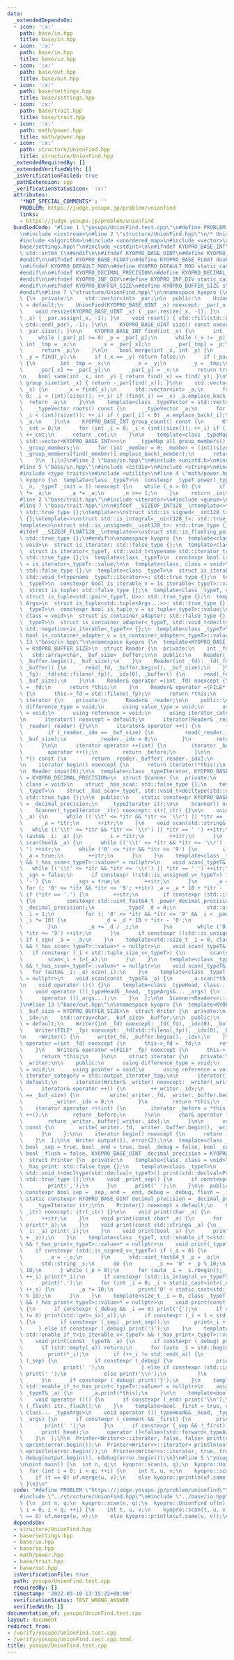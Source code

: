 ```yaml
---
data:
  _extendedDependsOn:
  - icon: ':x:'
    path: base/in.hpp
    title: base/in.hpp
  - icon: ':x:'
    path: base/io.hpp
    title: base/io.hpp
  - icon: ':x:'
    path: base/out.hpp
    title: base/out.hpp
  - icon: ':x:'
    path: base/settings.hpp
    title: base/settings.hpp
  - icon: ':x:'
    path: base/trait.hpp
    title: base/trait.hpp
  - icon: ':x:'
    path: math/power.hpp
    title: math/power.hpp
  - icon: ':x:'
    path: structure/UnionFind.hpp
    title: structure/UnionFind.hpp
  _extendedRequiredBy: []
  _extendedVerifiedWith: []
  _isVerificationFailed: true
  _pathExtension: cpp
  _verificationStatusIcon: ':x:'
  attributes:
    '*NOT_SPECIAL_COMMENTS*': ''
    PROBLEM: https://judge.yosupo.jp/problem/unionfind
    links:
    - https://judge.yosupo.jp/problem/unionfind
  bundledCode: "#line 1 \"yosupo/UnionFind.test.cpp\"\n#define PROBLEM \"https://judge.yosupo.jp/problem/unionfind\"\
    \n#include <iostream>\n#line 2 \"structure/UnionFind.hpp\"\n/* UnionFind */\n\
    #include <algorithm>\n#include <unordered_map>\n#include <vector>\n#line 2 \"\
    base/settings.hpp\"\n#include <cstdint>\n\n#ifndef KYOPRO_BASE_INT\n#define KYOPRO_BASE_INT\
    \ std::int64_t\n#endif\n\n#ifndef KYOPRO_BASE_UINT\n#define KYOPRO_BASE_UINT std::size_t\n\
    #endif\n\n#ifndef KYOPRO_BASE_FLOAT\n#define KYOPRO_BASE_FLOAT double\n#endif\n\
    \n#ifndef KYOPRO_DEFAULT_MOD\n#define KYOPRO_DEFAULT_MOD static_cast<KYOPRO_BASE_UINT>(1000000007)\n\
    #endif\n\n#ifndef KYOPRO_DECIMAL_PRECISION\n#define KYOPRO_DECIMAL_PRECISION static_cast<KYOPRO_BASE_UINT>(12)\n\
    #endif\n\n#ifndef KYOPRO_INF_DIV\n#define KYOPRO_INF_DIV static_cast<KYOPRO_BASE_UINT>(3)\n\
    #endif\n\n#ifndef KYOPRO_BUFFER_SIZE\n#define KYOPRO_BUFFER_SIZE static_cast<KYOPRO_BASE_UINT>(2048)\n\
    #endif\n#line 7 \"structure/UnionFind.hpp\"\n\nnamespace kyopro {\n  struct UnionFind\
    \ {\n  private:\n    std::vector<int> _par;\n\n  public:\n    UnionFind() noexcept\
    \ = default;\n    UnionFind(KYOPRO_BASE_UINT _n) noexcept: _par(_n, -1) {}\n\n\
    \    void resize(KYOPRO_BASE_UINT _x) { _par.resize(_x, -1); }\n    void assign(KYOPRO_BASE_UINT\
    \ _x) { _par.assign(_x, -1); }\n    void reset() { std::fill(std::begin(_par),\
    \ std::end(_par), -1); }\n\n    KYOPRO_BASE_UINT size() const noexcept { return\
    \ _par.size(); }\n\n    KYOPRO_BASE_INT find(int _x) {\n      int _p = _x;\n \
    \     while (_par[_p] >= 0) _p = _par[_p];\n      while (_x != _p) {\n       \
    \ int _tmp = _x;\n        _x = _par[_x];\n        _par[_tmp] = _p;\n      }\n\
    \      return _p;\n    }\n\n    bool merge(int _x, int _y) {\n      _x = find(_x),\
    \ _y = find(_y);\n      if (_x == _y) return false;\n      if (_par[_x] > _par[_y])\
    \ {\n        int _tmp = _x;\n        _x = _y;\n        _y = _tmp;\n      }\n \
    \     _par[_x] += _par[_y];\n      _par[_y] = _x;\n      return true;\n    }\n\
    \n    bool same(int _x, int _y) { return find(_x) == find(_y); }\n\n    KYOPRO_BASE_INT\
    \ group_size(int _x) { return -_par[find(_x)]; }\n\n    std::vector<int> group_members(int\
    \ _x) {\n      _x = find(_x);\n      std::vector<int> _a;\n      for (int _i =\
    \ 0; _i < (int)(size()); ++_i) if (find(_i) == _x) _a.emplace_back(_i);\n    \
    \  return _a;\n    }\n\n    template<class _typeVector = std::vector<KYOPRO_BASE_INT>>\n\
    \    _typeVector roots() const {\n      _typeVector _a;\n      for (int _i = 0;\
    \ _i < (int)(size()); ++_i) if (_par[_i] < 0) _a.emplace_back(_i);\n      return\
    \ _a;\n    }\n\n    KYOPRO_BASE_INT group_count() const {\n      KYOPRO_BASE_INT\
    \ _cnt = 0;\n      for (int _i = 0; _i < (int)(size()); ++_i) if (_par[_i] < 0)\
    \ ++_cnt;\n      return _cnt;\n    }\n\n    template<class _typeMap = std::unordered_map<KYOPRO_BASE_INT,\
    \ std::vector<KYOPRO_BASE_INT>>>\n    _typeMap all_group_members() {\n      _typeMap\
    \ _group_members;\n      for (int _member = 0; _member < (int)(size()); ++_member)\
    \ _group_members[find(_member)].emplace_back(_member);\n      return _group_members;\n\
    \    }\n  };\n}\n#line 2 \"base/in.hpp\"\n#include <unistd.h>\n#include <array>\n\
    #line 5 \"base/in.hpp\"\n#include <cstdio>\n#include <string>\n#include <tuple>\n\
    #include <type_traits>\n#include <utility>\n#line 4 \"math/power.hpp\"\nnamespace\
    \ kyopro {\n  template<class _typeT>\n  constexpr _typeT power(_typeT _a, std::uint_fast64_t\
    \ _n, _typeT _init = 1) noexcept {\n    while (_n > 0) {\n      if (_n & 1) _init\
    \ *= _a;\n      _a *= _a;\n      _n >>= 1;\n    }\n    return _init;\n  }\n}\n\
    #line 2 \"base/trait.hpp\"\n#include <iterator>\n#include <queue>\n#include <stack>\n\
    #line 7 \"base/trait.hpp\"\n\n#ifdef __SIZEOF_INT128__\ntemplate<>\nstruct std::is_integral<__int128_t>:\
    \ std::true_type {};\ntemplate<>\nstruct std::is_signed<__int128_t>: std::true_type\
    \ {};\ntemplate<>\nstruct std::is_integral<__uint128_t>: std::true_type {};\n\
    template<>\nstruct std::is_unsigned<__uint128_t>: std::true_type {};\n#endif\n\
    #ifdef __SIZEOF_FLOAT128__\ntemplate<>\nstruct std::is_floating_point<__float128>:\
    \ std::true_type {};\n#endif\n\nnamespace kyopro {\n  template<class, class =\
    \ void>\n  struct is_iterator: std::false_type {};\n  template<class _typeT>\n\
    \  struct is_iterator<_typeT, std::void_t<typename std::iterator_traits<_typeT>::iterator_category>>:\
    \ std::true_type {};\n  template<class _typeT>\n  constexpr bool is_iterator_v\
    \ = is_iterator<_typeT>::value;\n\n  template<class, class = void>\n  struct is_iterable:\
    \ std::false_type {};\n  template<class _typeT>\n  struct is_iterable<_typeT,\
    \ std::void_t<typename _typeT::iterator>>: std::true_type {};\n  template<class\
    \ _typeT>\n  constexpr bool is_iterable_v = is_iterable<_typeT>::value;\n\n  template<class>\n\
    \  struct is_tuple: std::false_type {};\n  template<class _typeT, class U>\n \
    \ struct is_tuple<std::pair<_typeT, U>>: std::true_type {};\n  template<class...\
    \ Args>\n  struct is_tuple<std::tuple<Args...>>: std::true_type {};\n  template<class\
    \ _typeT>\n  constexpr bool is_tuple_v = is_tuple<_typeT>::value;\n\n  template<class,\
    \ class = void>\n  struct is_container_adapter: std::false_type {};\n  template<class\
    \ _typeT>\n  struct is_container_adapter<_typeT, std::void_t<decltype(std::empty(std::declval<_typeT>()))>>:\
    \ std::negation<is_iterable<_typeT>> {};\n  template<class _typeT>\n  constexpr\
    \ bool is_container_adapter_v = is_container_adapter<_typeT>::value;\n}\n#line\
    \ 13 \"base/in.hpp\"\n\nnamespace kyopro {\n  template<KYOPRO_BASE_UINT _buf_size\
    \ = KYOPRO_BUFFER_SIZE>\n  struct Reader {\n  private:\n    int _fd, _idx;\n \
    \   std::array<char, _buf_size> _buffer;\n\n  public:\n    Reader() {\n      read(_fd,\
    \ _buffer.begin(), _buf_size);\n    }\n    Reader(int _fd): _fd(_fd), _idx(0),\
    \ _buffer() {\n      read(_fd, _buffer.begin(), _buf_size);\n    }\n    Reader(FILE*\
    \ _fp): _fd(std::fileno(_fp)), _idx(0), _buffer() {\n      read(_fd, _buffer.begin(),\
    \ _buf_size);\n    }\n\n    Reader& operator =(int _fd) noexcept {\n      this->_fd\
    \ = _fd;\n      return *this;\n    }\n    Reader& operator =(FILE* _fp) noexcept\
    \ {\n      this->_fd = std::fileno(_fp);\n      return *this;\n    }\n\n    struct\
    \ iterator {\n    private:\n      Reader& _reader;\n\n    public:\n      using\
    \ difference_type = void;\n      using value_type = void;\n      using pointer\
    \ = void;\n      using reference = void;\n      using iterator_category = std::input_iterator_tag;\n\
    \n      iterator() noexcept = default;\n      iterator(Reader& _reader) noexcept:\
    \ _reader(_reader) {}\n\n      iterator& operator ++() {\n        ++_reader._idx;\n\
    \        if (_reader._idx == _buf_size) {\n          read(_reader._fd, _reader._buffer.begin(),\
    \ _buf_size);\n          _reader._idx = 0;\n        }\n        return *this;\n\
    \      }\n\n      iterator operator ++(int) {\n        iterator _before = *this;\n\
    \        operator ++();\n        return _before;\n      }\n\n      char& operator\
    \ *() const {\n        return _reader._buffer[_reader._idx];\n      }\n    };\n\
    \n    iterator begin() noexcept {\n      return iterator(*this);\n    }\n  };\n\
    \n  Reader input(0);\n\n  template<class _typeIterator, KYOPRO_BASE_UINT _decimal_precision\
    \ = KYOPRO_DECIMAL_PRECISION>\n  struct Scanner {\n  private:\n    template<class,\
    \ class = void>\n    struct _has_scan: std::false_type {};\n    template<class\
    \ _typeT>\n    struct _has_scan<_typeT, std::void_t<decltype(std::declval<_typeT>().scan(std::declval<Scanner&>()))>>:\
    \ std::true_type {};\n\n  public:\n    static constexpr KYOPRO_BASE_UINT decimal_precision\
    \ = _decimal_precision;\n    _typeIterator itr;\n\n    Scanner() noexcept = default;\n\
    \    Scanner(_typeIterator _itr) noexcept: itr(_itr) {}\n\n    void scan(char&\
    \ _a) {\n      while (('\\t' <= *itr && *itr <= '\\r') || *itr == ' ') ++itr;\n\
    \      _a = *itr;\n      ++itr;\n    }\n    void scan(std::string& _a) {\n   \
    \   while (('\\t' <= *itr && *itr <= '\\r') || *itr == ' ') ++itr;\n      for\
    \ (auto& _i: _a) {\n        _i = *itr;\n        ++itr;\n      }\n    }\n    void\
    \ scan(bool& _a) {\n      while (('\\t' <= *itr && *itr <= '\\r') || *itr == '\
    \ ') ++itr;\n      while ('0' <= *itr && *itr <= '9') {\n        if (*itr != '0')\
    \ _a = true;\n        ++itr;\n      }\n    }\n    template<class _typeT, std::enable_if_t<std::is_arithmetic_v<_typeT>\
    \ && !_has_scan<_typeT>::value>* = nullptr>\n    void scan(_typeT& _a) {\n   \
    \   while (('\\t' <= *itr && *itr <= '\\r') || *itr == ' ') ++itr;\n      bool\
    \ _sgn = false;\n      if constexpr (!std::is_unsigned_v<_typeT>) if (*itr ==\
    \ '-') {\n        _sgn = true;\n        ++itr;\n      }\n      _a = 0;\n     \
    \ for (; '0' <= *itr && *itr <= '9'; ++itr) _a = _a * 10 + *itr - '0';\n     \
    \ if (*itr == '.') {\n        ++itr;\n        if constexpr (std::is_floating_point_v<_typeT>)\
    \ {\n          constexpr std::uint_fast64_t _power_decimal_precision = power(10ULL,\
    \ _decimal_precision);\n          _typeT _d = 0;\n          std::uint_fast64_t\
    \ _i = 1;\n          for (; '0' <= *itr && *itr <= '9' && _i < _power_decimal_precision;\
    \ _i *= 10) {\n            _d = _d * 10 + *itr - '0';\n            ++itr;\n  \
    \        }\n          _a += _d / _i;\n        }\n        while ('0' <= *itr &&\
    \ *itr <= '9') ++itr;\n      }\n      if constexpr (!std::is_unsigned_v<_typeT>)\
    \ if (_sgn) _a = -_a;\n    }\n    template<std::size_t _i = 0, class _typeT, std::enable_if_t<is_tuple_v<_typeT>\
    \ && !_has_scan<_typeT>::value>* = nullptr>\n    void scan(_typeT& _a) {\n   \
    \   if constexpr (_i < std::tuple_size_v<_typeT>) {\n        scan(std::get<_i>(_a));\n\
    \        scan<_i + 1>(_a);\n      }\n    }\n    template<class _typeT, std::enable_if_t<is_iterable_v<_typeT>\
    \ && !_has_scan<_typeT>::value>* = nullptr>\n    void scan(_typeT& _a) {\n   \
    \   for (auto& _i: _a) scan(_i);\n    }\n    template<class _typeT, std::enable_if_t<_has_scan<_typeT>::value>*\
    \ = nullptr>\n    void scan(const _typeT& _a) {\n      _a.scan(*this);\n    }\n\
    \n    void operator ()() {}\n    template<class _typeHead, class... _typeArgs>\n\
    \    void operator ()(_typeHead& _head, _typeArgs&... _args) {\n      scan(_head);\n\
    \      operator ()(_args...);\n    }\n  };\n\n  Scanner<Reader<>::iterator> scan(input.begin());\n\
    }\n#line 13 \"base/out.hpp\"\n\nnamespace kyopro {\n  template<KYOPRO_BASE_UINT\
    \ _buf_size = KYOPRO_BUFFER_SIZE>\n  struct Writer {\n  private:\n    int _fd,\
    \ _idx;\n    std::array<char, _buf_size> _buffer;\n\n  public:\n    Writer() noexcept\
    \ = default;\n    Writer(int _fd) noexcept: _fd(_fd), _idx(0), _buffer() {}\n\
    \    Writer(FILE* _fp) noexcept: _fd(std::fileno(_fp)), _idx(0), _buffer() {}\n\
    \n    ~Writer() {\n      write(_fd, _buffer.begin(), _idx);\n    }\n\n    Writer&\
    \ operator =(int _fd) noexcept {\n      this->_fd = _fd;\n      return *this;\n\
    \    }\n    Writer& operator =(FILE* _fp) noexcept {\n      this->_fd = std::fileno(_fp);\n\
    \      return *this;\n    }\n\n    struct iterator {\n    private:\n      Writer&\
    \ _writer;\n\n    public:\n      using difference_type = void;\n      using value_type\
    \ = void;\n      using pointer = void;\n      using reference = void;\n      using\
    \ iterator_category = std::output_iterator_tag;\n\n      iterator() noexcept =\
    \ default;\n      iterator(Writer& _writer) noexcept: _writer(_writer) {}\n\n\
    \      iterator& operator ++() {\n        ++_writer._idx;\n        if (_writer._idx\
    \ == _buf_size) {\n          write(_writer._fd, _writer._buffer.begin(), _buf_size);\n\
    \          _writer._idx = 0;\n        }\n        return *this;\n      }\n\n  \
    \    iterator operator ++(int) {\n        iterator _before = *this;\n        operator\
    \ ++();\n        return _before;\n      }\n\n      char& operator *() const {\n\
    \        return _writer._buffer[_writer._idx];\n      }\n\n      void flush()\
    \ const {\n        write(_writer._fd, _writer._buffer.begin(), _writer._idx);\n\
    \      }\n    };\n\n    iterator begin() noexcept {\n      return iterator(*this);\n\
    \    }\n  };\n\n  Writer output(1), error(2);\n\n  template<class _typeIterator,\
    \ bool _sep = true, bool _end = true, bool _debug = false, bool _comment = false,\
    \ bool _flush = false, KYOPRO_BASE_UINT _decimal_precision = KYOPRO_DECIMAL_PRECISION>\n\
    \  struct Printer {\n  private:\n    template<class, class = void>\n    struct\
    \ _has_print: std::false_type {};\n    template<class _typeT>\n    struct _has_print<_typeT,\
    \ std::void_t<decltype(std::declval<_typeT>().print(std::declval<Printer&>()))>>:\
    \ std::true_type {};\n\n    void _print_sep() {\n      if constexpr (_debug) {\n\
    \        print(',');\n      }\n      print(' ');\n    }\n\n  public:\n    static\
    \ constexpr bool sep = _sep, end = _end, debug = _debug, flush = _flush;\n   \
    \ static constexpr KYOPRO_BASE_UINT decimal_precision = _decimal_precision;\n\n\
    \    _typeIterator itr;\n\n    Printer() noexcept = default;\n    Printer(_typeIterator\
    \ _itr) noexcept: itr(_itr) {}\n\n    void print(char _a) {\n      *itr = _a;\n\
    \      ++itr;\n    }\n    void print(const char* _a) {\n      for (; *_a; ++_a)\
    \ print(*_a);\n    }\n    void print(const std::string& _a) {\n      for (auto\
    \ _i: _a) print(_i);\n    }\n    void print(bool _a) {\n      print(static_cast<char>('0'\
    \ + _a));\n    }\n    template<class _typeT, std::enable_if_t<std::is_arithmetic_v<_typeT>\
    \ && !_has_print<_typeT>::value>* = nullptr>\n    void print(_typeT _a) {\n  \
    \    if constexpr (std::is_signed_v<_typeT>) if (_a < 0) {\n        print('-');\n\
    \        _a = -_a;\n      }\n      std::uint_fast64_t _p = _a;\n      _a -= _p;\n\
    \      std::string _s;\n      do {\n        _s += '0' + _p % 10;\n        _p /=\
    \ 10;\n      } while (_p > 0);\n      for (auto _i = _s.rbegin(); _i != _s.rend();\
    \ ++_i) print(*_i);\n      if constexpr (std::is_integral_v<_typeT>) return;\n\
    \      print('.');\n      for (int _i = 0; _i < static_cast<int>(_decimal_precision);\
    \ ++_i) {\n        _a *= 10;\n        print('0' + static_cast<std::uint_fast64_t>(_a)\
    \ % 10);\n      }\n    }\n    template<size_t _i = 0, class _typeT, std::enable_if_t<is_tuple_v<_typeT>\
    \ && !_has_print<_typeT>::value>* = nullptr>\n    void print(const _typeT& _a)\
    \ {\n      if constexpr (_debug && _i == 0) print('{');\n      if constexpr (std::tuple_size_v<_typeT>\
    \ != 0) print(std::get<_i>(_a));\n      if constexpr (_i + 1 < std::tuple_size_v<_typeT>)\
    \ {\n        if constexpr (_sep) _print_sep();\n        print<_i + 1>(_a);\n \
    \     } else if constexpr (_debug) print('}');\n    }\n    template<class _typeT,\
    \ std::enable_if_t<is_iterable_v<_typeT> && !_has_print<_typeT>::value>* = nullptr>\n\
    \    void print(const _typeT& _a) {\n      if constexpr (_debug) print('{');\n\
    \      if (std::empty(_a)) return;\n      for (auto _i = std::begin(_a); ; ) {\n\
    \        print(*_i);\n        if (++_i != std::end(_a)) {\n          if constexpr\
    \ (_sep) {\n            if constexpr (_debug) {\n              print(',');\n \
    \             print(' ');\n            } else if constexpr (std::is_arithmetic_v<std::decay_t<decltype(std::declval<_typeT>()[0])>>)\
    \ print(' ');\n            else print('\\n');\n          }\n        } else break;\n\
    \      }\n      if constexpr (_debug) print('}');\n    }\n    template<class _typeT,\
    \ std::enable_if_t<_has_print<_typeT>::value>* = nullptr>\n    void print(const\
    \ _typeT& _a) {\n      _a.print(*this);\n    }\n\n    template<bool = true>\n\
    \    void operator ()() {\n      if constexpr (_end) print('\\n');\n      if constexpr\
    \ (_flush) itr._flush();\n    }\n    template<bool _first = true, class _typeHead,\
    \ class... _typeArgs>\n    void operator ()(_typeHead&& _head, _typeArgs&&...\
    \ _args) {\n      if constexpr (_comment && _first) {\n        print('#');\n \
    \       print(' ');\n      }\n      if constexpr (_sep && !_first) _print_sep();\n\
    \      print(_head);\n      operator ()<false>(std::forward<_typeArgs>(_args)...);\n\
    \    }\n  };\n\n  Printer<Writer<>::iterator, false, false> print(output.begin()),\
    \ eprint(error.begin());\n  Printer<Writer<>::iterator> println(output.begin()),\
    \ eprintln(error.begin());\n  Printer<Writer<>::iterator, true, true, true, true>\
    \ debug(output.begin()), edebug(error.begin());\n}\n#line 5 \"yosupo/UnionFind.test.cpp\"\
    \n\nint main() {\n  int n, q;\n  kyopro::scan(n, q);\n  kyopro::UnionFind uf(n);\n\
    \  for (int i = 0; i < q; ++i) {\n    int t, u, v;\n    kyopro::scan(t, u, v);\n\
    \    if (t == 0) uf.merge(u, v);\n    else kyopro::println(uf.same(u, v));\n \
    \ }\n}\n"
  code: "#define PROBLEM \"https://judge.yosupo.jp/problem/unionfind\"\n#include <iostream>\n\
    #include \"../structure/UnionFind.hpp\"\n#include \"../base/io.hpp\"\n\nint main()\
    \ {\n  int n, q;\n  kyopro::scan(n, q);\n  kyopro::UnionFind uf(n);\n  for (int\
    \ i = 0; i < q; ++i) {\n    int t, u, v;\n    kyopro::scan(t, u, v);\n    if (t\
    \ == 0) uf.merge(u, v);\n    else kyopro::println(uf.same(u, v));\n  }\n}\n"
  dependsOn:
  - structure/UnionFind.hpp
  - base/settings.hpp
  - base/io.hpp
  - base/in.hpp
  - math/power.hpp
  - base/trait.hpp
  - base/out.hpp
  isVerificationFile: true
  path: yosupo/UnionFind.test.cpp
  requiredBy: []
  timestamp: '2022-03-10 13:15:22+09:00'
  verificationStatus: TEST_WRONG_ANSWER
  verifiedWith: []
documentation_of: yosupo/UnionFind.test.cpp
layout: document
redirect_from:
- /verify/yosupo/UnionFind.test.cpp
- /verify/yosupo/UnionFind.test.cpp.html
title: yosupo/UnionFind.test.cpp
---
```

